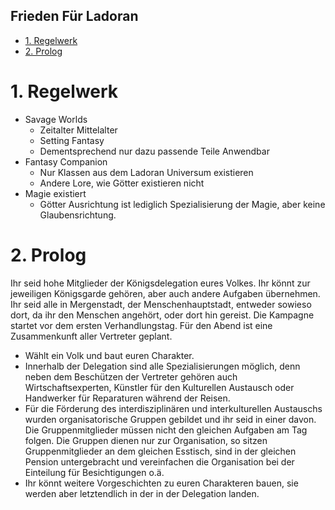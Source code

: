 Frieden Für Ladoran <!-- omit in toc -->
---

- [1. Regelwerk](#1-regelwerk)
- [2. Prolog](#2-prolog)

# 1. Regelwerk

* Savage Worlds
  * Zeitalter Mittelalter
  * Setting Fantasy
  * Dementsprechend nur dazu passende Teile Anwendbar
* Fantasy Companion
  * Nur Klassen aus dem Ladoran Universum existieren
  * Andere Lore, wie Götter existieren nicht
* Magie existiert
  * Götter Ausrichtung ist lediglich Spezialisierung der Magie, aber keine Glaubensrichtung.

# 2. Prolog

Ihr seid hohe Mitglieder der Königsdelegation eures Volkes. Ihr könnt zur jeweiligen Königsgarde gehören, aber auch andere Aufgaben übernehmen. Ihr seid alle in Mergenstadt, der Menschenhauptstadt, entweder sowieso dort, da ihr den Menschen angehört, oder dort hin gereist. Die Kampagne startet vor dem ersten Verhandlungstag. Für den Abend ist eine Zusammenkunft aller Vertreter geplant. 

* Wählt ein Volk und baut euren Charakter.
* Innerhalb der Delegation sind alle Spezialisierungen möglich, denn neben dem Beschützen der Vertreter gehören auch Wirtschaftsexperten, Künstler für den Kulturellen Austausch oder Handwerker für Reparaturen während der Reisen.
* Für die Förderung des interdisziplinären und interkulturellen Austauschs wurden organisatorische Gruppen gebildet und ihr seid in einer davon. Die Gruppenmitglieder müssen nicht den gleichen Aufgaben am Tag folgen. Die Gruppen dienen nur zur Organisation, so sitzen Gruppenmitglieder an dem gleichen Esstisch, sind in der gleichen Pension untergebracht und vereinfachen die Organisation bei der Einteilung für Besichtigungen o.ä.
* Ihr könnt weitere Vorgeschichten zu euren Charakteren bauen, sie werden aber letztendlich in der in der Delegation landen.

